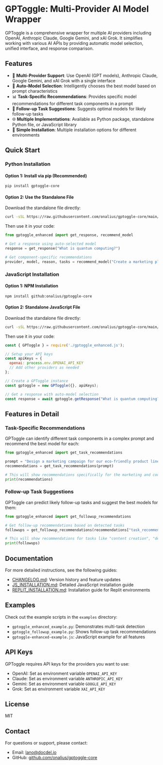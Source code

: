 # GPToggle: Multi-Provider AI Model Wrapper

GPToggle is a comprehensive wrapper for multiple AI providers including OpenAI, Anthropic Claude, Google Gemini, and xAI Grok. It simplifies working with various AI APIs by providing automatic model selection, unified interface, and response comparison.

## Features

- 🤖 **Multi-Provider Support**: Use OpenAI (GPT models), Anthropic Claude, Google Gemini, and xAI Grok with a single interface
- 🔄 **Auto-Model Selection**: Intelligently chooses the best model based on prompt characteristics
- 📊 **Task-Specific Recommendations**: Provides specific model recommendations for different task components in a prompt
- 🔮 **Follow-up Task Suggestions**: Suggests optimal models for likely follow-up tasks
- 🌐 **Multiple Implementations**: Available as Python package, standalone Python file, or JavaScript library
- 🚀 **Simple Installation**: Multiple installation options for different environments

## Quick Start

### Python Installation

#### Option 1: Install via pip (Recommended)

```bash
pip install gptoggle-core
```

#### Option 2: Use the Standalone File

Download the standalone file directly:

```bash
curl -sSL https://raw.githubusercontent.com/onalius/gptoggle-core/main/gptoggle_enhanced.py -o gptoggle_enhanced.py
```

Then use it in your code:

```python
from gptoggle_enhanced import get_response, recommend_model

# Get a response using auto-selected model
response = get_response("What is quantum computing?")

# Get component-specific recommendations
provider, model, reason, tasks = recommend_model("Create a marketing plan and implement a landing page")
```

### JavaScript Installation

#### Option 1: NPM Installation

```bash
npm install github:onalius/gptoggle-core
```

#### Option 2: Standalone JavaScript File

Download the standalone file directly:

```bash
curl -sSL https://raw.githubusercontent.com/onalius/gptoggle-core/main/gptoggle_enhanced.js -o gptoggle_enhanced.js
```

Then use it in your code:

```javascript
const { GPToggle } = require('./gptoggle_enhanced.js');

// Setup your API keys
const apiKeys = {
  openai: process.env.OPENAI_API_KEY
  // Add other providers as needed
};

// Create a GPToggle instance
const gptoggle = new GPToggle({}, apiKeys);

// Get a response with auto-model selection
const response = await gptoggle.getResponse("What is quantum computing?");
```

## Features in Detail

### Task-Specific Recommendations

GPToggle can identify different task components in a complex prompt and recommend the best model for each:

```python
from gptoggle_enhanced import get_task_recommendations

prompt = "Design a marketing campaign for our eco-friendly product line and implement a landing page"
recommendations = get_task_recommendations(prompt)

# This will show recommendations specifically for the marketing and coding components
print(recommendations)
```

### Follow-up Task Suggestions

GPToggle can predict likely follow-up tasks and suggest the best models for them:

```python
from gptoggle_enhanced import get_followup_recommendations

# Get follow-up recommendations based on detected tasks
followups = get_followup_recommendations(recommendations["task_recommendations"])

# This will show recommendations for tasks like "content creation", "deployment", etc.
print(followups)
```

## Documentation

For more detailed instructions, see the following guides:

- [CHANGELOG.md](docs/CHANGELOG.md): Version history and feature updates
- [JS_INSTALLATION.md](docs/JS_INSTALLATION.md): Detailed JavaScript installation guide
- [REPLIT_INSTALLATION.md](docs/REPLIT_INSTALLATION.md): Installation guide for Replit environments

## Examples

Check out the example scripts in the `examples` directory:

- `gptoggle_enhanced_example.py`: Demonstrates multi-task detection
- `gptoggle_followup_example.py`: Shows follow-up task recommendations
- `gptoggle-enhanced-example.js`: JavaScript example for all features

## API Keys

GPToggle requires API keys for the providers you want to use:

- OpenAI: Set as environment variable `OPENAI_API_KEY`
- Claude: Set as environment variable `ANTHROPIC_API_KEY`
- Gemini: Set as environment variable `GOOGLE_API_KEY`
- Grok: Set as environment variable `XAI_API_KEY`

## License

MIT

## Contact

For questions or support, please contact:
- Email: lano@docdel.io
- GitHub: [github.com/onalius/gptoggle-core](https://github.com/onalius/gptoggle-core)